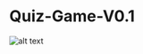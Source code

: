 # Quiz-Game-V0.1

![alt text](https://www.wonderful-apps.com/wp-content/uploads/2020/10/02_preview_landing-678x381.jpg)
